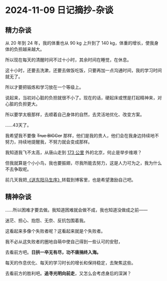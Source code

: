 # 2024-11-09 日记摘抄-杂谈

## 精力杂谈

从 20 年到 24 年，我的体重也从 90 kg 上升到了 140 kg，体重的增长，使我身体的负担越来越大。

所以现在每天的清醒时间不过十小时，其余时间在睡觉，在休息。

这十小时，还要去洗漱，还要去做饭吃饭，只要再加一点沟通时间，我的学习时间就无了。

所以才要把锻炼和学习放在一个等级上。

说起来，当初对心脏的负担就很不小了。现在的话，硬起床或愣是打起精神来，对心脏的负担更大。

所以要学太极那样，去顺着自己身体的自然，去灵活地优化、改变方案。

……43天了。

我希望我不要像 ~~True BIGCer~~ 那样，他们是我的贵人，他们会在我身边持续地不努力，持续地提醒我，不努力就会变成那样。

我知道我飞不太高，从唐山走到 [173 公里](https://baike.baidu.com/item/%E4%BA%AC%E5%94%90%E5%9F%8E%E9%99%85%E9%93%81%E8%B7%AF/2583616?fr=ge_ala#2-2) 外的北京，何止是举步维艰？

但我就算是个小小鸟，我也要振翅，尽我所能去努力，这是人力可为之，我为什么不去争取呢。

前几天我把[《送东阳马生序》](https://chat.haohaha.cn/thought/Farewell_Ma/Xv/)转载到博客里，也是希望激励自己吧。

## 精神杂谈

……所以困难才要去做。我知道困难就会做不成，我也知道没做成之前——

迷茫、担心、抱怨、无奈、反抗包围着我。

这看起来多像个失败者呢？这看起来就是个失败者。

我不必从这失败者的圈地自萌中使自己得到一些认可的安慰，

去看前方吧。**日拱一卒无有尽，功不唐捐终入海。**

每天的作息优化、每天的学习时长的增长和保持稳定，去聚焦这些。

去看前方的胜利吧。**追寻光明向前走**，又怎么会考虑身后的深渊？